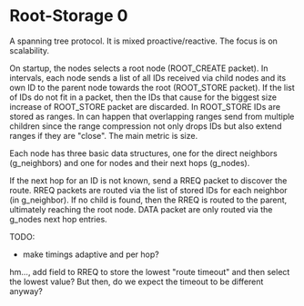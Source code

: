 # Root-Storage 0

A spanning tree protocol. It is mixed proactive/reactive. The focus is on scalability.

On startup, the nodes selects a root node (ROOT_CREATE packet).
In intervals, each node sends a list of all IDs received via child nodes and its own ID to the parent node towards the root (ROOT_STORE packet). If the list of IDs do not fit in a packet, then the IDs that cause for the biggest size increase of ROOT_STORE packet are discarded. In ROOT_STORE IDs are stored as ranges. In can happen that overlapping ranges send from multiple children since the range compression not only drops IDs but also extend ranges if they are "close". The main metric is size.

Each node has three basic data structures, one for the direct neighbors (g_neighbors) and one for nodes and their next hops (g_nodes).

If the next hop for an ID is not known, send a RREQ packet to discover the route.
RREQ packets are routed via the list of stored IDs for each neighbor (in g_neighbor). If no child is found, then the RREQ is routed to the parent, ultimately reaching the root node.
DATA packet are only routed via the g_nodes next hop entries.

TODO:
* make timings adaptive and per hop?

hm..., add field to RREQ to store the lowest "route timeout" and then select the lowest value?
But then, do we expect the timeout to be different anyway?

